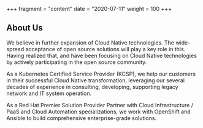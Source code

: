 +++
fragment = "content"
date = "2020-07-11"
weight = 100
+++

## About Us

We believe in further expansion of Cloud Native technologies. The wide-spread acceptance of open source solutions will play a key role in this. Having realized that, and have been focusing on Cloud Native technologies by actively participating in the open source community.

As a Kubernetes Certified Service Provider (KCSP), we help our customers in their successful Cloud Native transformation, leveraging our several decades of experience in consulting, developing, supporting legacy network and IT system operation.

As a Red Hat Premier Solution Provider Partner with Cloud Infrastructure / PaaS and Cloud Automation specializations, we work with OpenShift and Ansible to build comprehensive enterprise-grade solutions.
